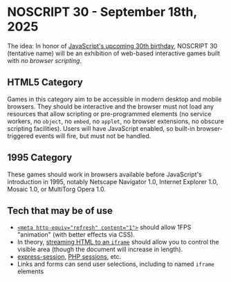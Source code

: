 # NOSCRIPT 30 - September 18th, 2025

The idea: In honor of [JavaScript's upcoming 30th birthday](https://www.webdesignmuseum.org/software/netscape-navigator-2-0-in-1995), NOSCRIPT 30 (tentative name) will be an exhibition of web-based interactive games built with _no browser scripting_.

## HTML5 Category

Games in this category aim to be accessible in modern desktop and mobile browsers. They should be interactive and the browser must not load any resources that allow scripting or pre-programmed elements (no service workers, no `object`, no `embed`, no `applet`, no browser extensions, no obscure scripting facilities). Users will have JavaScript enabled, so built-in browser-triggered events will fire, but must not be handled.

## 1995 Category

These games should work in browsers available before JavaScript's introduction in 1995, notably Netscape Navigator 1.0, Internet Explorer 1.0, Mosaic 1.0, or MultiTorg Opera 1.0.

## Tech that may be of use

- [`<meta http-equiv="refresh" content="1">`](https://en.wikipedia.org/wiki/Meta_refresh) should allow 1FPS "animation" (with better effects via CSS).
- In theory, [streaming HTML to an `iframe`](https://dev.to/tigt/the-weirdly-obscure-art-of-streamed-html-4gc2) should allow you to control the visible area (though the document will increase in length).
- [express-session](https://www.npmjs.com/package/express-session), [PHP sessions](https://www.php.net/manual/en/session.examples.basic.php), etc.
- Links and forms can send user selections, including to named `iframe` elements  
